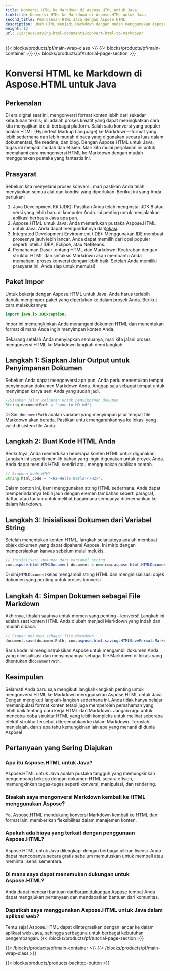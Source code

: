 ```yaml
---
title: Konversi HTML ke Markdown di Aspose.HTML untuk Java
linktitle: Konversi HTML ke Markdown di Aspose.HTML untuk Java
second_title: Pemrosesan HTML Java dengan Aspose.HTML
description: Ubah HTML menjadi Markdown dengan mudah menggunakan Aspose.HTML untuk Java. Ikuti panduan langkah demi langkah ini untuk konversi dan manipulasi konten yang lancar.
weight: 12
url: /id/java/saving-html-documents/convert-html-to-markdown/
---
```


{{< blocks/products/pf/main-wrap-class >}}
{{< blocks/products/pf/main-container >}}
{{< blocks/products/pf/tutorial-page-section >}}

# Konversi HTML ke Markdown di Aspose.HTML untuk Java

## Perkenalan
Di era digital saat ini, mengonversi format konten lebih dari sekadar kebutuhan teknis; ini adalah proses kreatif yang dapat meningkatkan cara kita menyajikan ide di berbagai platform. Salah satu konversi yang populer adalah HTML (Hypertext Markup Language) ke Markdown—format yang lebih sederhana dan lebih mudah dibaca yang digunakan secara luas dalam dokumentasi, file readme, dan blog. Dengan Aspose.HTML untuk Java, tugas ini menjadi mudah dan efisien. Mari kita mulai perjalanan ini untuk memahami cara mengonversi HTML ke Markdown dengan mudah menggunakan pustaka yang fantastis ini.
## Prasyarat
Sebelum kita menyelami proses konversi, mari pastikan Anda telah menyiapkan semua alat dan kondisi yang diperlukan. Berikut ini yang Anda perlukan:
1. Java Development Kit (JDK): Pastikan Anda telah menginstal JDK 8 atau versi yang lebih baru di komputer Anda. Ini penting untuk menjalankan aplikasi berbasis Java apa pun.
2.  Aspose.HTML untuk Java: Anda memerlukan pustaka Aspose.HTML untuk Java. Anda dapat mengunduhnya dari[lokasi](https://releases.aspose.com/html/java/).
3. Integrated Development Environment (IDE): Menggunakan IDE membuat prosesnya jauh lebih lancar. Anda dapat memilih dari opsi populer seperti IntelliJ IDEA, Eclipse, atau NetBeans.
4. Pemahaman Dasar tentang HTML dan Markdown: Keakraban dengan struktur HTML dan sintaksis Markdown akan membantu Anda memahami proses konversi dengan lebih baik.
Setelah Anda memiliki prasyarat ini, Anda siap untuk memulai!
## Paket Impor
Untuk bekerja dengan Aspose.HTML untuk Java, Anda harus terlebih dahulu mengimpor paket yang diperlukan ke dalam proyek Anda. Berikut cara melakukannya:
```java
import java.io.IOException;
```
Impor ini memungkinkan Anda menangani dokumen HTML dan menentukan format di mana Anda ingin menyimpan konten Anda.

Sekarang setelah Anda menyiapkan semuanya, mari kita jalani proses mengonversi HTML ke Markdown langkah demi langkah.
## Langkah 1: Siapkan Jalur Output untuk Penyimpanan Dokumen
Sebelum Anda dapat mengonversi apa pun, Anda perlu menentukan tempat penyimpanan dokumen Markdown Anda. Anggap saja sebagai tempat untuk menyimpan karya seni Anda yang sudah jadi.
```java
//Siapkan jalur keluaran untuk penyimpanan dokumen
String documentPath = "save-to-MD.md";
```
 Di Sini,`documentPath` adalah variabel yang menyimpan jalur tempat file Markdown akan berada. Pastikan untuk mengarahkannya ke lokasi yang valid di sistem file Anda.
## Langkah 2: Buat Kode HTML Anda
Berikutnya, Anda memerlukan beberapa konten HTML untuk digunakan. Langkah ini seperti memilih bahan yang ingin digunakan untuk proyek Anda. Anda dapat menulis HTML sendiri atau menggunakan cuplikan contoh.
```java
// Siapkan kode HTML
String html_code = "<H2>Hello World!</H2>";
```
Dalam contoh ini, kami menggunakan string HTML sederhana. Anda dapat memperindahnya lebih jauh dengan elemen tambahan seperti paragraf, daftar, atau tautan untuk melihat bagaimana semuanya diterjemahkan ke dalam Markdown.
## Langkah 3: Inisialisasi Dokumen dari Variabel String
Setelah menentukan konten HTML, langkah selanjutnya adalah membuat objek dokumen yang dapat dipahami Aspose. Ini mirip dengan mempersiapkan kanvas sebelum mulai melukis.
```java
// Inisialisasi dokumen dari variabel string
com.aspose.html.HTMLDocument document = new com.aspose.html.HTMLDocument(html_code, ".");
```
 Di sini,`HTMLDocument`kelas mengambil string HTML dan menginisialisasi objek dokumen yang penting untuk proses konversi.
## Langkah 4: Simpan Dokumen sebagai File Markdown
Akhirnya, tibalah saatnya untuk momen yang penting—konversi! Langkah ini adalah saat konten HTML Anda diubah menjadi Markdown yang indah dan mudah dibaca.
```java
// Simpan dokumen sebagai file Markdown
document.save(documentPath, com.aspose.html.saving.HTMLSaveFormat.Markdown);
```
 Baris kode ini menginstruksikan Aspose untuk mengambil dokumen Anda yang diinisialisasi dan menyimpannya sebagai file Markdown di lokasi yang ditentukan di`documentPath`.
## Kesimpulan
Selamat! Anda baru saja mengikuti langkah-langkah penting untuk mengonversi HTML ke Markdown menggunakan Aspose.HTML untuk Java. Dengan mengikuti langkah-langkah sederhana ini, Anda tidak hanya belajar memanipulasi format konten tetapi juga memperoleh pemahaman yang lebih baik tentang cara kerja HTML dan Markdown. Jangan ragu untuk mencoba-coba struktur HTML yang lebih kompleks untuk melihat seberapa efektif struktur tersebut diterjemahkan ke dalam Markdown. Teruslah menjelajah, dan siapa tahu kemungkinan lain apa yang menanti di dunia Aspose!
## Pertanyaan yang Sering Diajukan
### Apa itu Aspose.HTML untuk Java?
Aspose.HTML untuk Java adalah pustaka tangguh yang memungkinkan pengembang bekerja dengan dokumen HTML secara efisien, memungkinkan tugas-tugas seperti konversi, manipulasi, dan rendering.
### Bisakah saya mengonversi Markdown kembali ke HTML menggunakan Aspose?
Ya, Aspose.HTML mendukung konversi Markdown kembali ke HTML dan format lain, memberikan fleksibilitas dalam manajemen konten.
### Apakah ada biaya yang terkait dengan penggunaan Aspose.HTML?
Aspose.HTML untuk Java dilengkapi dengan berbagai pilihan lisensi. Anda dapat mencobanya secara gratis sebelum memutuskan untuk membeli atau meminta lisensi sementara.
### Di mana saya dapat menemukan dukungan untuk Aspose.HTML?
 Anda dapat mencari bantuan dari[Forum dukungan Aspose](https://forum.aspose.com/c/html/29) tempat Anda dapat mengajukan pertanyaan dan mendapatkan bantuan dari komunitas.
### Dapatkah saya menggunakan Aspose.HTML untuk Java dalam aplikasi web?
Tentu saja! Aspose.HTML dapat diintegrasikan dengan lancar ke dalam aplikasi web Java, sehingga serbaguna untuk berbagai kebutuhan pengembangan.
{{< /blocks/products/pf/tutorial-page-section >}}

{{< /blocks/products/pf/main-container >}}
{{< /blocks/products/pf/main-wrap-class >}}

{{< blocks/products/products-backtop-button >}}
